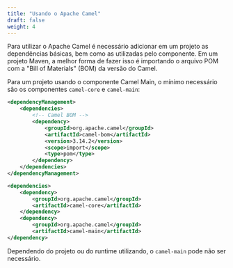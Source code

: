 ```yaml
---
title: "Usando o Apache Camel"
draft: false
weight: 4
---
```


Para utilizar o Apache Camel é necessário adicionar em um projeto as dependências básicas,
bem como as utilizadas pelo componente. Em um projeto Maven, a melhor forma de fazer isso é
importando o arquivo POM com a "Bill of Materials" (BOM) da versão do Camel.


Para um projeto usando o componente Camel Main, o mínimo necessário são os componentes `camel-core` e `camel-main`:

```xml
<dependencyManagement>
	<dependencies>
		<!-- Camel BOM -->
		<dependency>
			<groupId>org.apache.camel</groupId>
			<artifactId>camel-bom</artifactId>
			<version>3.14.2</version>
			<scope>import</scope>
			<type>pom</type>
		</dependency>
	</dependencies>
</dependencyManagement>

<dependencies>
	<dependency>
		<groupId>org.apache.camel</groupId>
		<artifactId>camel-core</artifactId>
	</dependency>
	<dependency>
		<groupId>org.apache.camel</groupId>
		<artifactId>camel-main</artifactId>
</dependency>
```

Dependendo do projeto ou do runtime utilizando, o `camel-main` pode não ser necessário.